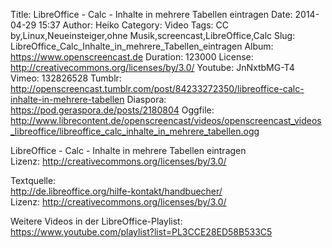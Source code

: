 Title: LibreOffice - Calc - Inhalte in mehrere Tabellen eintragen
Date: 2014-04-29 15:37
Author: Heiko
Category: Video
Tags: CC by,Linux,Neueinsteiger,ohne Musik,screencast,LibreOffice,Calc
Slug: LibreOffice_Calc_Inhalte_in_mehrere_Tabellen_eintragen
Album: https://www.openscreencast.de
Duration: 123000
License: http://creativecommons.org/licenses/by/3.0/
Youtube: JnNxtbMG-T4
Vimeo: 132826528
Tumblr: http://openscreencast.tumblr.com/post/84233272350/libreoffice-calc-inhalte-in-mehrere-tabellen
Diaspora: https://pod.geraspora.de/posts/2180804
Oggfile: http://www.librecontent.de/openscreencast/videos/openscreencast_videos_libreoffice/libreoffice_calc_inhalte_in_mehrere_tabellen.ogg

LibreOffice - Calc - Inhalte in mehrere Tabellen eintragen  
Lizenz: <http://creativecommons.org/licenses/by/3.0/>  
  
Textquelle:  
<http://de.libreoffice.org/hilfe-kontakt/handbuecher/>  
Lizenz: <http://creativecommons.org/licenses/by/3.0/>  
  
Weitere Videos in der LibreOffice-Playlist:
<https://www.youtube.com/playlist?list=PL3CCE28ED58B533C5>  
  

